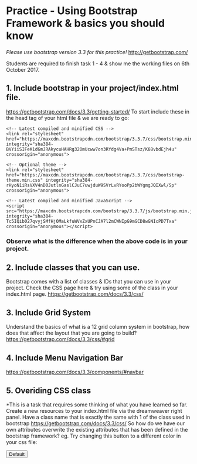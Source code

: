 # Practice - Using Bootstrap Framework & basics you should know
*Please use bootstrap version 3.3 for this practice!*
http://getbootstrap.com/

Students are required to finish task 1 - 4 & show me the working files on 6th October 2017.

## 1. Include bootstrap in your project/index.html file.
https://getbootstrap.com/docs/3.3/getting-started/
To start include these in the head tag of your html file & we are ready to go:
```
<!-- Latest compiled and minified CSS -->
<link rel="stylesheet" href="https://maxcdn.bootstrapcdn.com/bootstrap/3.3.7/css/bootstrap.min.css" integrity="sha384-BVYiiSIFeK1dGmJRAkycuHAHRg32OmUcww7on3RYdg4Va+PmSTsz/K68vbdEjh4u" crossorigin="anonymous">

<!-- Optional theme -->
<link rel="stylesheet" href="https://maxcdn.bootstrapcdn.com/bootstrap/3.3.7/css/bootstrap-theme.min.css" integrity="sha384-rHyoN1iRsVXV4nD0JutlnGaslCJuC7uwjduW9SVrLvRYooPp2bWYgmgJQIXwl/Sp" crossorigin="anonymous">

<!-- Latest compiled and minified JavaScript -->
<script src="https://maxcdn.bootstrapcdn.com/bootstrap/3.3.7/js/bootstrap.min.js" integrity="sha384-Tc5IQib027qvyjSMfHjOMaLkfuWVxZxUPnCJA7l2mCWNIpG9mGCD8wGNIcPD7Txa" crossorigin="anonymous"></script>
```
### Observe what is the difference when the above code is in your project.

## 2. Include classes that you can use.
Bootstrap comes with a list of classes & IDs that you can use in your project.
Check the CSS page here & try using some of the class in your index.html page.
https://getbootstrap.com/docs/3.3/css/

## 3. Include Grid System
Understand the basics of what is a 12 grid column system in bootstrap, how does that affect the layout that you are going to build?
https://getbootstrap.com/docs/3.3/css/#grid


## 4. Include Menu Navigation Bar
https://getbootstrap.com/docs/3.3/components/#navbar

## 5. Overiding CSS class
*This is a task that requires some thinking of what you have learned so far.
Create a new resources to your index.html file via the dreamweaver right panel.
Have a class name that is exactly the same with 1 of the class used in bootstrap https://getbootstrap.com/docs/3.3/css/
So how do we have our own attributes overwrite the existing attributes that has been defined in the bootstrap framework?
eg. 
Try changing this button to a different color in your css file:
<!-- Standard button -->
<button type="button" class="btn btn-default">Default</button>
